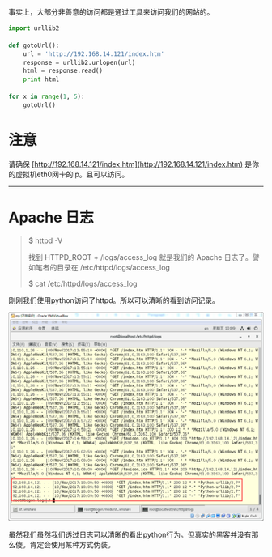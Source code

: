 事实上，大部分非善意的访问都是通过工具来访问我们的网站的。

```py
import urllib2

def gotoUrl():
    url = 'http://192.168.14.121/index.htm'
    response = urllib2.urlopen(url)
    html = response.read()
    print html

for x in range(1, 5):
    gotoUrl()
```

# 注意

请确保 [http://192.168.14.121/index.htm](http://192.168.14.121/index.htm) 是你的虚拟机eth0网卡的ip。且可以访问。

---

# Apache 日志

> $ httpd -V
>
> 找到 HTTPD\_ROOT + /logs/access\_log 就是我们的 Apache 日志了。譬如笔者的目录在 /etc/httpd/logs/access\_log
>
> $ cat /etc/httpd/logs/access\_log

刚刚我们使用python访问了httpd。所以可以清晰的看到访问记录。

![](/assets/12321612831283123123import.png)

虽然我们虽然我们透过日志可以清晰的看出python行为。但真实的黑客并没有那么傻。肯定会使用某种方式伪装。



